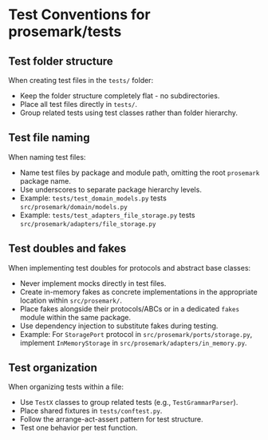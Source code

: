 # Test Conventions for prosemark/tests

## Test folder structure

When creating test files in the `tests/` folder:

- Keep the folder structure completely flat - no subdirectories.
- Place all test files directly in `tests/`.
- Group related tests using test classes rather than folder hierarchy.

## Test file naming

When naming test files:

- Name test files by package and module path, omitting the root `prosemark` package name.
- Use underscores to separate package hierarchy levels.
- Example: `tests/test_domain_models.py` tests `src/prosemark/domain/models.py`
- Example: `tests/test_adapters_file_storage.py` tests `src/prosemark/adapters/file_storage.py`

## Test doubles and fakes

When implementing test doubles for protocols and abstract base classes:

- Never implement mocks directly in test files.
- Create in-memory fakes as concrete implementations in the appropriate location within `src/prosemark/`.
- Place fakes alongside their protocols/ABCs or in a dedicated `fakes` module within the same package.
- Use dependency injection to substitute fakes during testing.
- Example: For `StoragePort` protocol in `src/prosemark/ports/storage.py`, implement `InMemoryStorage` in `src/prosemark/adapters/in_memory.py`.

## Test organization

When organizing tests within a file:

- Use `TestX` classes to group related tests (e.g., `TestGrammarParser`).
- Place shared fixtures in `tests/conftest.py`.
- Follow the arrange-act-assert pattern for test structure.
- Test one behavior per test function.

